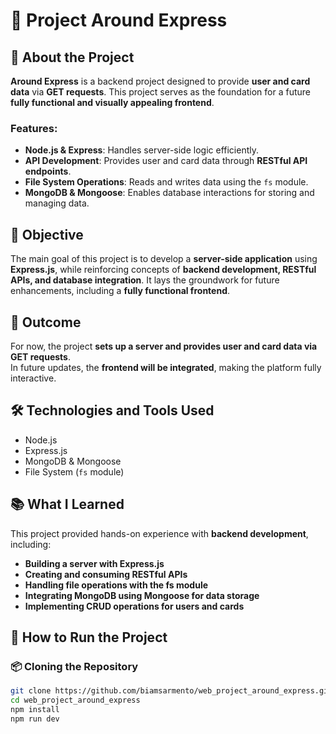 # 🚀 Project Around Express

## 📖 About the Project

**Around Express** is a backend project designed to provide **user and card data** via **GET requests**. This project serves as the foundation for a future **fully functional and visually appealing frontend**.

### Features:
- **Node.js & Express**: Handles server-side logic efficiently.  
- **API Development**: Provides user and card data through **RESTful API endpoints**.  
- **File System Operations**: Reads and writes data using the `fs` module.  
- **MongoDB & Mongoose**: Enables database interactions for storing and managing data.  

## 🎯 Objective

The main goal of this project is to develop a **server-side application** using **Express.js**, while reinforcing concepts of **backend development, RESTful APIs, and database integration**. It lays the groundwork for future enhancements, including a **fully functional frontend**.

## 🚀 Outcome

For now, the project **sets up a server and provides user and card data via GET requests**.  
In future updates, the **frontend will be integrated**, making the platform fully interactive.  

## 🛠️ Technologies and Tools Used

- Node.js  
- Express.js  
- MongoDB & Mongoose  
- File System (`fs` module)  

## 📚 What I Learned

This project provided hands-on experience with **backend development**, including:
- **Building a server with Express.js**  
- **Creating and consuming RESTful APIs**  
- **Handling file operations with the fs module**  
- **Integrating MongoDB using Mongoose for data storage**  
- **Implementing CRUD operations for users and cards**  

## 🔧 How to Run the Project

### 📦 Cloning the Repository
```bash
git clone https://github.com/biamsarmento/web_project_around_express.git
cd web_project_around_express
npm install
npm run dev
